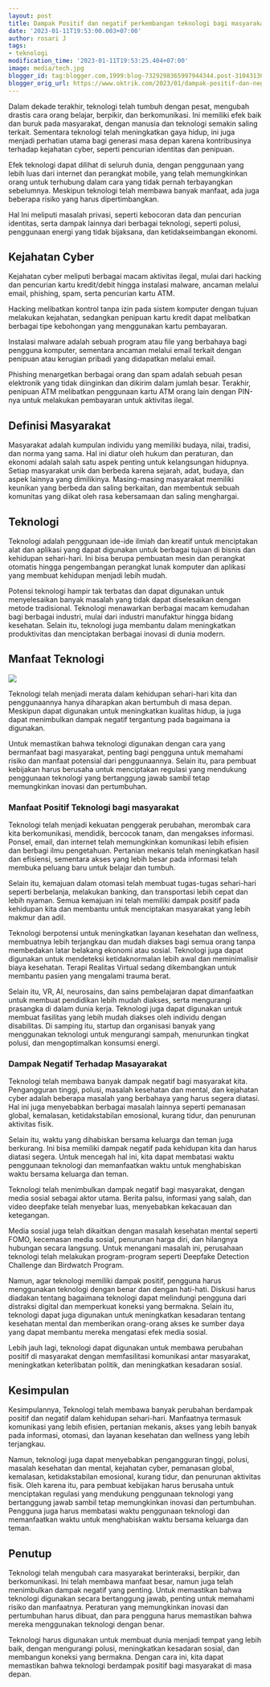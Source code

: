 ```yaml
---
layout: post
title: Dampak Positif dan negatif perkembangan teknologi bagi masyarakat
date: '2023-01-11T19:53:00.003+07:00'
author: rosari J
tags:
- teknologi
modification_time: '2023-01-11T19:53:25.404+07:00'
image: media/tech.jpg
blogger_id: tag:blogger.com,1999:blog-7329298365997944344.post-3104313054102310292
blogger_orig_url: https://www.oktrik.com/2023/01/dampak-positif-dan-negatif-perkembangan.html
---
```


Dalam dekade terakhir, teknologi telah tumbuh dengan pesat, mengubah drastis cara orang belajar, berpikir, dan berkomunikasi. Ini memiliki efek baik dan buruk pada masyarakat, dengan manusia dan teknologi semakin saling terkait. Sementara teknologi telah meningkatkan gaya hidup, ini juga menjadi perhatian utama bagi generasi masa depan karena kontribusinya terhadap kejahatan cyber, seperti pencurian identitas dan penipuan.


Efek teknologi dapat dilihat di seluruh dunia, dengan penggunaan yang lebih luas dari internet dan perangkat mobile, yang telah memungkinkan orang untuk terhubung dalam cara yang tidak pernah terbayangkan sebelumnya. Meskipun teknologi telah membawa banyak manfaat, ada juga beberapa risiko yang harus dipertimbangkan.


Hal Ini meliputi masalah privasi, seperti kebocoran data dan pencurian identitas, serta dampak lainnya dari berbagai teknologi, seperti polusi, penggunaan energi yang tidak bijaksana, dan ketidakseimbangan ekonomi.


Kejahatan Cyber
---------------

Kejahatan cyber meliputi berbagai macam aktivitas ilegal, mulai dari hacking dan pencurian kartu kredit/debit hingga instalasi malware, ancaman melalui email, phishing, spam, serta pencurian kartu ATM.


Hacking melibatkan kontrol tanpa izin pada sistem komputer dengan tujuan melakukan kejahatan, sedangkan penipuan kartu kredit dapat melibatkan berbagai tipe kebohongan yang menggunakan kartu pembayaran.


Instalasi malware adalah sebuah program atau file yang berbahaya bagi pengguna komputer, sementara ancaman melalui email terkait dengan penipuan atau kerugian pribadi yang didapatkan melalui email.


Phishing menargetkan berbagai orang dan spam adalah sebuah pesan elektronik yang tidak diinginkan dan dikirim dalam jumlah besar. Terakhir, penipuan ATM melibatkan penggunaan kartu ATM orang lain dengan PIN-nya untuk melakukan pembayaran untuk aktivitas ilegal.


Definisi Masyarakat
-------------------


Masyarakat adalah kumpulan individu yang memiliki budaya, nilai, tradisi, dan norma yang sama. Hal ini diatur oleh hukum dan peraturan, dan ekonomi adalah salah satu aspek penting untuk kelangsungan hidupnya. Setiap masyarakat unik dan berbeda karena sejarah, adat, budaya, dan aspek lainnya yang dimilikinya. Masing-masing masyarakat memiliki keunikan yang berbeda dan saling berkaitan, dan membentuk sebuah komunitas yang diikat oleh rasa kebersamaan dan saling menghargai.


Teknologi
---------


Teknologi adalah penggunaan ide-ide ilmiah dan kreatif untuk menciptakan alat dan aplikasi yang dapat digunakan untuk berbagai tujuan di bisnis dan kehidupan sehari-hari. Ini bisa berupa pembuatan mesin dan perangkat otomatis hingga pengembangan perangkat lunak komputer dan aplikasi yang membuat kehidupan menjadi lebih mudah.


Potensi teknologi hampir tak terbatas dan dapat digunakan untuk menyelesaikan banyak masalah yang tidak dapat diselesaikan dengan metode tradisional. Teknologi menawarkan berbagai macam kemudahan bagi berbagai industri, mulai dari industri manufaktur hingga bidang kesehatan. Selain itu, teknologi juga membantu dalam meningkatkan produktivitas dan menciptakan berbagai inovasi di dunia modern.


Manfaat Teknologi
-----------------


[![](https://blogger.googleusercontent.com/img/b/R29vZ2xl/AVvXsEjUAYIGcJn9XBVd-09pw_okcLh8PjYV6VRDFwyPj6p7SUvTkXfSGRvQAfiPTJhJimK1bH5Dkpkss7J9MnNBLJBiTvjppqTbJcBTXlRoVQdQW50WCExkAEUXn6f4h61ZJGgLE5mXi3XHkcE_FEBMLRZqW1lg65HLFqbPyPK__kA9f5g-wxKklyr5YkP67A/s600/techno.jpg)](https://blogger.googleusercontent.com/img/b/R29vZ2xl/AVvXsEjUAYIGcJn9XBVd-09pw_okcLh8PjYV6VRDFwyPj6p7SUvTkXfSGRvQAfiPTJhJimK1bH5Dkpkss7J9MnNBLJBiTvjppqTbJcBTXlRoVQdQW50WCExkAEUXn6f4h61ZJGgLE5mXi3XHkcE_FEBMLRZqW1lg65HLFqbPyPK__kA9f5g-wxKklyr5YkP67A/s2133/techno.jpg)

Teknologi telah menjadi merata dalam kehidupan sehari-hari kita dan penggunaannya hanya diharapkan akan bertumbuh di masa depan. Meskipun dapat digunakan untuk meningkatkan kualitas hidup, ia juga dapat menimbulkan dampak negatif tergantung pada bagaimana ia digunakan.


Untuk memastikan bahwa teknologi digunakan dengan cara yang bermanfaat bagi masyarakat, penting bagi pengguna untuk memahami risiko dan manfaat potensial dari penggunaannya. Selain itu, para pembuat kebijakan harus berusaha untuk menciptakan regulasi yang mendukung penggunaan teknologi yang bertanggung jawab sambil tetap memungkinkan inovasi dan pertumbuhan.


### Manfaat Positif Teknologi bagi masyarakat


Teknologi telah menjadi kekuatan penggerak perubahan, merombak cara kita berkomunikasi, mendidik, bercocok tanam, dan mengakses informasi. Ponsel, email, dan internet telah memungkinkan komunikasi lebih efisien dan berbagi ilmu pengetahuan. Pertanian mekanis telah meningkatkan hasil dan efisiensi, sementara akses yang lebih besar pada informasi telah membuka peluang baru untuk belajar dan tumbuh.


Selain itu, kemajuan dalam otomasi telah membuat tugas-tugas sehari-hari seperti berbelanja, melakukan banking, dan transportasi lebih cepat dan lebih nyaman. Semua kemajuan ini telah memiliki dampak positif pada kehidupan kita dan membantu untuk menciptakan masyarakat yang lebih makmur dan adil.


Teknologi berpotensi untuk meningkatkan layanan kesehatan dan wellness, membuatnya lebih terjangkau dan mudah diakses bagi semua orang tanpa membedakan latar belakang ekonomi atau sosial. Teknologi juga dapat digunakan untuk mendeteksi ketidaknormalan lebih awal dan meminimalisir biaya kesehatan. Terapi Realitas Virtual sedang dikembangkan untuk membantu pasien yang mengalami trauma berat.


Selain itu, VR, AI, neurosains, dan sains pembelajaran dapat dimanfaatkan untuk membuat pendidikan lebih mudah diakses, serta mengurangi prasangka di dalam dunia kerja. Teknologi juga dapat digunakan untuk membuat fasilitas yang lebih mudah diakses oleh individu dengan disabilitas. Di samping itu, startup dan organisasi banyak yang menggunakan teknologi untuk mengurangi sampah, menurunkan tingkat polusi, dan mengoptimalkan konsumsi energi.


### Dampak Negatif Terhadap Masayarakat


Teknologi telah membawa banyak dampak negatif bagi masyarakat kita. Pengangguran tinggi, polusi, masalah kesehatan dan mental, dan kejahatan cyber adalah beberapa masalah yang berbahaya yang harus segera diatasi. Hal ini juga menyebabkan berbagai masalah lainnya seperti pemanasan global, kemalasan, ketidakstabilan emosional, kurang tidur, dan penurunan aktivitas fisik.


Selain itu, waktu yang dihabiskan bersama keluarga dan teman juga berkurang. Ini bisa memiliki dampak negatif pada kehidupan kita dan harus diatasi segera. Untuk mencegah hal ini, kita dapat membatasi waktu penggunaan teknologi dan memanfaatkan waktu untuk menghabiskan waktu bersama keluarga dan teman.


Teknologi telah menimbulkan dampak negatif bagi masyarakat, dengan media sosial sebagai aktor utama. Berita palsu, informasi yang salah, dan video deepfake telah menyebar luas, menyebabkan kekacauan dan ketegangan.


Media sosial juga telah dikaitkan dengan masalah kesehatan mental seperti FOMO, kecemasan media sosial, penurunan harga diri, dan hilangnya hubungan secara langsung. Untuk menangani masalah ini, perusahaan teknologi telah melakukan program-program seperti Deepfake Detection Challenge dan Birdwatch Program.


Namun, agar teknologi memiliki dampak positif, pengguna harus menggunakan teknologi dengan benar dan dengan hati-hati. Diskusi harus diadakan tentang bagaimana teknologi dapat melindungi pengguna dari distraksi digital dan memperkuat koneksi yang bermakna. Selain itu, teknologi dapat juga digunakan untuk meningkatkan kesadaran tentang kesehatan mental dan memberikan orang-orang akses ke sumber daya yang dapat membantu mereka mengatasi efek media sosial.


Lebih jauh lagi, teknologi dapat digunakan untuk membawa perubahan positif di masyarakat dengan memfasilitasi komunikasi antar masyarakat, meningkatkan keterlibatan politik, dan meningkatkan kesadaran sosial.


Kesimpulan
----------


Kesimpulannya, Teknologi telah membawa banyak perubahan berdampak positif dan negatif dalam kehidupan sehari-hari. Manfaatnya termasuk komunikasi yang lebih efisien, pertanian mekanis, akses yang lebih banyak pada informasi, otomasi, dan layanan kesehatan dan wellness yang lebih terjangkau.


Namun, teknologi juga dapat menyebabkan pengangguran tinggi, polusi, masalah kesehatan dan mental, kejahatan cyber, pemanasan global, kemalasan, ketidakstabilan emosional, kurang tidur, dan penurunan aktivitas fisik. Oleh karena itu, para pembuat kebijakan harus berusaha untuk menciptakan regulasi yang mendukung penggunaan teknologi yang bertanggung jawab sambil tetap memungkinkan inovasi dan pertumbuhan. Pengguna juga harus membatasi waktu penggunaan teknologi dan memanfaatkan waktu untuk menghabiskan waktu bersama keluarga dan teman.


Penutup
-------


Teknologi telah mengubah cara masyarakat berinteraksi, berpikir, dan berkomunikasi. Ini telah membawa manfaat besar, namun juga telah menimbulkan dampak negatif yang penting. Untuk memastikan bahwa teknologi digunakan secara bertanggung jawab, penting untuk memahami risiko dan manfaatnya. Peraturan yang memungkinkan inovasi dan pertumbuhan harus dibuat, dan para pengguna harus memastikan bahwa mereka menggunakan teknologi dengan benar.


Teknologi harus digunakan untuk membuat dunia menjadi tempat yang lebih baik, dengan mengurangi polusi, meningkatkan kesadaran sosial, dan membangun koneksi yang bermakna. Dengan cara ini, kita dapat memastikan bahwa teknologi berdampak positif bagi masyarakat di masa depan.

